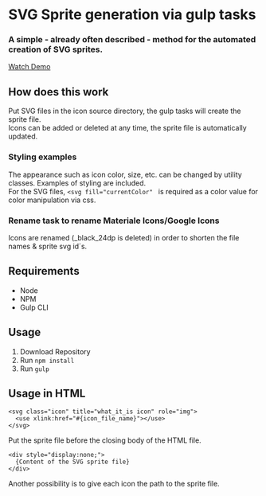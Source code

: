 # SVG Sprite generation via gulp tasks
### A simple - already often described - method for the automated creation of SVG sprites.
[Watch Demo](https://onza.github.io/svg-sprite-generator/)

## How does this work
Put SVG files in the icon source directory, the gulp tasks will create the sprite file.<br>
Icons can be added or deleted at any time, the sprite file is automatically updated.

### Styling examples
The appearance such as icon color, size, etc. can be changed by utility classes. Examples of styling are included.<br>
For the SVG files, ``<svg fill="currentColor" `` is required as a color value for color manipulation via css.

### Rename task to rename Materiale Icons/Google Icons
Icons are renamed (_black_24dp is deleted) in order to shorten the file names & sprite svg id´s. 

## Requirements
- Node
- NPM
- Gulp CLI

## Usage
1. Download Repository
2. Run ``npm install``
3. Run ``gulp``

## Usage in HTML
```
<svg class="icon" title="what_it_is icon" role="img">
  <use xlink:href="#{icon_file_name}"></use>
</svg>
```
Put the sprite file before the closing body of the HTML file.
```
<div style="display:none;">
  {Content of the SVG sprite file}
</div>
```
Another possibility is to give each icon the path to the sprite file.